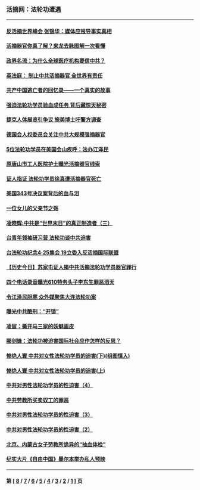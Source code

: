 ### 活摘网：法轮功遭遇
---
#### [反活摘世界峰会 张锦华：媒体应报导事实真相](../../pages/nf5881/n13278502.md?11040430) 
#### [活摘器官你真了解？来龙去脉图解一次看懂](../../pages/nf5881/n13013820.md?11040430) 
#### [政界名流：为什么全球医疗机构要信中共？](../../pages/nf5881/n11945479.md?11040430) 
#### [英法庭： 制止中共活摘器官 全世界有责任](../../pages/nf5881/n11330691.md?11040430) 
#### [共产中国逃亡者的回忆录——一个真实的故事](../../pages/nf5881/n10918649.md?11040430) 
#### [强迫法轮功学员验血成任务 背后藏惊天秘密](../../pages/nf5881/n4252384.md?11040430) 
#### [捷克人体展览引争议 旅美博士吁警方调查](../../pages/nf5881/n9429187.md?11040430) 
#### [德国会人权委员会关注中共大规模强摘器官](../../pages/nf5881/n8418950.md?11040430) 
#### [5位法轮功学员在美国会山疾呼：法办江泽民](../../pages/nf5881/n8101519.md?11040430) 
#### [原唐山市工人医院护士曝光活摘器官线索](../../pages/nf5881/n8076384.md?11040430) 
#### [证人指证 法轮功学员徐真遭活摘器官死亡](../../pages/nf5881/n8042467.md?11040430) 
#### [美国343号决议案背后的血与泪](../../pages/nf5881/n8020684.md?11040430) 
#### [一位女儿的父亲节之殇](../../pages/nf5881/n8014122.md?11040430) 
#### [凌晓辉:中共是“世界末日”的真正制造者（三）](../../pages/nf5881/n4210333.md?11040430) 
#### [台青年领袖研习营 法轮功谈中共迫害](../../pages/nf5881/n4141857.md?11040430) 
#### [台法轮功纪念4‧25集会 19立委入反活摘国际联盟](../../pages/nf5881/n4141821.md?11040430) 
#### [【历史今日】苏家屯证人揭中共活摘法轮功学员器官罪行](../../pages/nf5881/n4135912.md?11040430) 
#### [四个电话录音曝光610特务头子李东生罪恶滔天](../../pages/nf5881/n4040060.md?11040430) 
#### [令江泽民胆寒 众外媒聚焦大连法轮功案](../../pages/nf5881/n3932671.md?11040430) 
#### [曝光中共酷刑：“开锁”](../../pages/nf5881/n3889373.md?11040430) 
#### [凌宸：撕开马三家的妖魅画皮](../../pages/nf5881/n3849369.md?11040430) 
#### [郦剑锋：法轮功被迫害国际社会应作怎样的反思？](../../pages/nf5881/n3824560.md?11040430) 
#### [惨绝人寰 中共对女性法轮功学员的迫害(下)(组图慎入)](../../pages/nf5881/n3816285.md?11040430) 
#### [惨绝人寰 中共对女性法轮功学员的迫害(上)](../../pages/nf5881/n3815374.md?11040430) 
#### [中共对男性法轮功学员的性迫害（4）](../../pages/nf5881/n3769144.md?11040430) 
#### [中共劳教所买卖奴工的罪恶](../../pages/nf5881/n3769378.md?11040430) 
#### [中共对男性法轮功学员的性迫害（3）](../../pages/nf5881/n3768231.md?11040430) 
#### [中共对男性法轮功学员的性迫害（2）](../../pages/nf5881/n3767211.md?11040430) 
#### [北京、内蒙古女子劳教所诡异的“抽血体检”](../../pages/nf5881/n3753158.md?11040430) 
#### [纪实大片《自由中国》墨尔本举办私人预映](../../pages/nf5881/n3743337.md?11040430) 

---
#### 第 [ [8](./8.md?11040430) / [7](./7.md?11040430) / [6](./6.md?11040430) / [5](./5.md?11040430) / [4](./4.md?11040430) / [3](./3.md?11040430) / [2](./2.md?11040430) / [1](./1.md?11040430) ] 页
